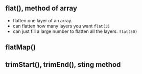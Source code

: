 ## flat(), method of array

- flatten one layer of an array.
- can flatten how many layers you want ```flat(3)```
- can just fill a large number to flatten all the layers. ```flat(50)```


## flatMap()



## trimStart(), trimEnd(), sting method
